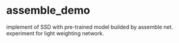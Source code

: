 # assemble_demo
implement of SSD with pre-trained model builded by assemble net. experiment for light weighting network.

